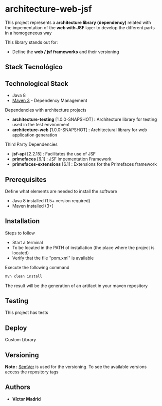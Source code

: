 # architecture-web-jsf

This project represents a **architecture library (dependency)** related with the impementation of the **web with JSF** layer to develop the different parts in a homogeneous way

This library stands out for:

* Define the **web / jsf frameworks** and their versioning


## Stack Tecnológico

## Technological Stack

* Java 8
* [Maven 3](https://maven.apache.org/) - Dependency Management

Dependencies with architecture projects

* **architecture-testing** [1.0.0-SNAPSHOT] : Architecture library for testing used in the test environment
* **architecture-web** [1.0.0-SNAPSHOT] : Architectural library for web application generation

Third Party Dependencies

* **jsf-api** [2.2.15] : Facilitates the use of JSF
* **primefaces** [6.1] : JSF Impementation Framework
* **primefaces-extensions** [6.1] : Extensions for the Primefaces framework

## Prerequisites

Define what elements are needed to install the software

* Java 8 installed (1.5+ version required)
* Maven installed  (3+)

## Installation

Steps to follow

* Start a terminal
* To be located in the PATH of installation (the place where the project is located)
* Verify that the file "pom.xml" is available

Execute the following command

```bash
mvn clean install
```

The result will be the generation of an artifact in your maven repository

## Testing

This project has tests

## Deploy

Custom Library

## Versioning

**Note :** [SemVer](http://semver.org/) is used for the versioning. 
To see the available versions access the repository tags

## Authors

* **Víctor Madrid**
